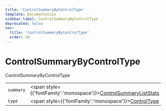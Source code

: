 ```yaml
---
title: 'ControlSummaryByControlType'
template: Documentation
sidebar_label: ControlSummaryByControlType
deprecated: false
nav:
  title: 'ControlSummaryByControlType'
  order: 10
---
```


# ControlSummaryByControlType

<div style={{'fontFamily':'monospace'}}><span style={{'fontSize':'1.5rem','fontWeight':500}}>ControlSummaryByControlType</span></div>





| | | |
| -- | -- | -- |
| `summary` | <span style={{'fontFamily':'monospace'}}><a href="/guardrails/docs/reference/graphql/object/ControlSummaryListStats">ControlSummaryListStats</a></span> |  |
| `type` | <span style={{'fontFamily':'monospace'}}><a href="/guardrails/docs/reference/graphql/object/ControlType">ControlType</a></span> |  |